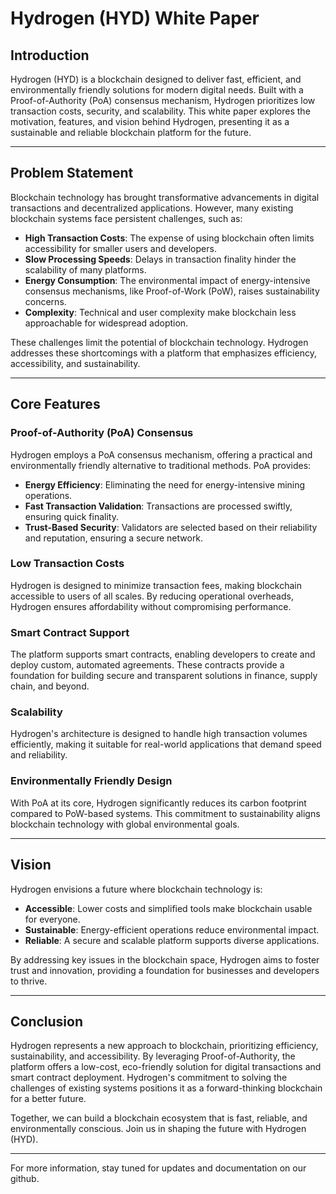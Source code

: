 # Hydrogen (HYD) White Paper

## Introduction

Hydrogen (HYD) is a blockchain designed to deliver fast, efficient, and environmentally friendly solutions for modern digital needs. Built with a Proof-of-Authority (PoA) consensus mechanism, Hydrogen prioritizes low transaction costs, security, and scalability. This white paper explores the motivation, features, and vision behind Hydrogen, presenting it as a sustainable and reliable blockchain platform for the future.

---

## Problem Statement

Blockchain technology has brought transformative advancements in digital transactions and decentralized applications. However, many existing blockchain systems face persistent challenges, such as:

- **High Transaction Costs**: The expense of using blockchain often limits accessibility for smaller users and developers.
- **Slow Processing Speeds**: Delays in transaction finality hinder the scalability of many platforms.
- **Energy Consumption**: The environmental impact of energy-intensive consensus mechanisms, like Proof-of-Work (PoW), raises sustainability concerns.
- **Complexity**: Technical and user complexity make blockchain less approachable for widespread adoption.

These challenges limit the potential of blockchain technology. Hydrogen addresses these shortcomings with a platform that emphasizes efficiency, accessibility, and sustainability.

---

## Core Features

### Proof-of-Authority (PoA) Consensus
Hydrogen employs a PoA consensus mechanism, offering a practical and environmentally friendly alternative to traditional methods. PoA provides:
- **Energy Efficiency**: Eliminating the need for energy-intensive mining operations.
- **Fast Transaction Validation**: Transactions are processed swiftly, ensuring quick finality.
- **Trust-Based Security**: Validators are selected based on their reliability and reputation, ensuring a secure network.

### Low Transaction Costs
Hydrogen is designed to minimize transaction fees, making blockchain accessible to users of all scales. By reducing operational overheads, Hydrogen ensures affordability without compromising performance.

### Smart Contract Support
The platform supports smart contracts, enabling developers to create and deploy custom, automated agreements. These contracts provide a foundation for building secure and transparent solutions in finance, supply chain, and beyond.

### Scalability
Hydrogen's architecture is designed to handle high transaction volumes efficiently, making it suitable for real-world applications that demand speed and reliability.

### Environmentally Friendly Design
With PoA at its core, Hydrogen significantly reduces its carbon footprint compared to PoW-based systems. This commitment to sustainability aligns blockchain technology with global environmental goals.

---

## Vision

Hydrogen envisions a future where blockchain technology is:
- **Accessible**: Lower costs and simplified tools make blockchain usable for everyone.
- **Sustainable**: Energy-efficient operations reduce environmental impact.
- **Reliable**: A secure and scalable platform supports diverse applications.

By addressing key issues in the blockchain space, Hydrogen aims to foster trust and innovation, providing a foundation for businesses and developers to thrive.

---

## Conclusion

Hydrogen represents a new approach to blockchain, prioritizing efficiency, sustainability, and accessibility. By leveraging Proof-of-Authority, the platform offers a low-cost, eco-friendly solution for digital transactions and smart contract deployment. Hydrogen's commitment to solving the challenges of existing systems positions it as a forward-thinking blockchain for a better future.

Together, we can build a blockchain ecosystem that is fast, reliable, and environmentally conscious. Join us in shaping the future with Hydrogen (HYD).

---

For more information, stay tuned for updates and documentation on our github.
